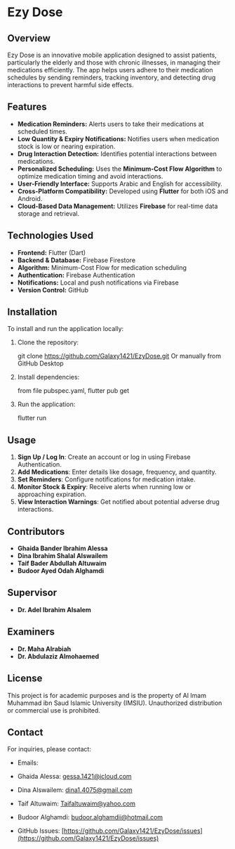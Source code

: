 # Ezy Dose

## Overview
Ezy Dose is an innovative mobile application designed to assist patients, particularly the elderly and those with chronic illnesses, in managing their medications efficiently. The app helps users adhere to their medication schedules by sending reminders, tracking inventory, and detecting drug interactions to prevent harmful side effects.

## Features
- **Medication Reminders:** Alerts users to take their medications at scheduled times.
- **Low Quantity & Expiry Notifications:** Notifies users when medication stock is low or nearing expiration.
- **Drug Interaction Detection:** Identifies potential interactions between medications.
- **Personalized Scheduling:** Uses the **Minimum-Cost Flow Algorithm** to optimize medication timing and avoid interactions.
- **User-Friendly Interface:** Supports Arabic and English for accessibility.
- **Cross-Platform Compatibility:** Developed using **Flutter** for both iOS and Android.
- **Cloud-Based Data Management:** Utilizes **Firebase** for real-time data storage and retrieval.

## Technologies Used
- **Frontend:** Flutter (Dart)
- **Backend & Database:** Firebase Firestore
- **Algorithm:** Minimum-Cost Flow for medication scheduling
- **Authentication:** Firebase Authentication
- **Notifications:** Local and push notifications via Firebase
- **Version Control:** GitHub

## Installation
To install and run the application locally:
1. Clone the repository:

   git clone https://github.com/Galaxy1421/EzyDose.git Or manually from GitHub Desktop
  
2. Install dependencies:

   from file pubspec.yaml, 
   flutter pub get
  
3. Run the application:
   
   flutter run
   

## Usage
1. **Sign Up / Log In**: Create an account or log in using Firebase Authentication.
2. **Add Medications**: Enter details like dosage, frequency, and quantity.
3. **Set Reminders**: Configure notifications for medication intake.
4. **Monitor Stock & Expiry**: Receive alerts when running low or approaching expiration.
5. **View Interaction Warnings**: Get notified about potential adverse drug interactions.

## Contributors
- **Ghaida Bander Ibrahim Alessa**
- **Dina Ibrahim Shalal Alswailem**
- **Taif Bader Abdullah Altuwaim**
- **Budoor Ayed Odah Alghamdi**

## Supervisor
- **Dr. Adel Ibrahim Alsalem**

## Examiners
- **Dr. Maha Alrabiah**
- **Dr. Abdulaziz Almohaemed**

## License
This project is for academic purposes and is the property of Al Imam Muhammad ibn Saud Islamic University (IMSIU). Unauthorized distribution or commercial use is prohibited.

## Contact
For inquiries, please contact:
- Emails: 
- Ghaida Alessa: gessa.1421@icloud.com
- Dina Alswailem: dina1.4075@gmail.com
- Taif Altuwaim: Taifaltuwaim@yahoo.com
- Budoor Alghamdi: budoor.alghamdii@hotmail.com

- GitHub Issues: [https://github.com/Galaxy1421/EzyDose/issues](https://github.com/Galaxy1421/EzyDose/issues)


